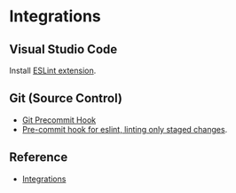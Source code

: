 # Integrations

## Visual Studio Code

Install [ESLint extension](https://marketplace.visualstudio.com/items?itemName=dbaeumer.vscode-eslint).


## Git (Source Control)

- [Git Precommit Hook](https://coderwall.com/p/zq8jlq/eslint-pre-commit-hook)
- [Pre-commit hook for eslint, linting only staged changes](https://gist.github.com/dahjelle/8ddedf0aebd488208a9a7c829f19b9e8).

## Reference

- [Integrations](https://eslint.org/docs/latest/use/integrations)